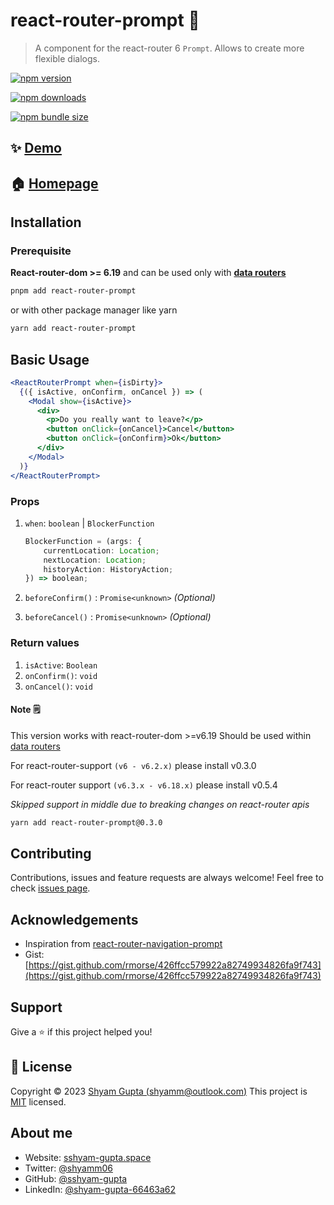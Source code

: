 
# react-router-prompt 🚨

> A component for the react-router 6 `Prompt`. Allows to create more flexible dialogs.

[![npm version](https://img.shields.io/npm/v/react-router-prompt.svg)](https://www.npmjs.com/package/react-router-prompt)

[![npm downloads](https://img.shields.io/npm/dw/react-router-prompt.svg)](https://www.npmjs.com/package/react-router-prompt)

[![npm bundle size](https://img.shields.io/bundlephobia/minzip/react-router-prompt)](https://www.npmjs.com/package/react-router-prompt)

## ✨ [Demo](https://codesandbox.io/s/react-router-prompt-example-react-router-6-7-y9ug7z?file=/src/App.js)

## 🏠 [Homepage](https://github.com/sshyam-gupta/react-router-prompt#readme)

## Installation

### Prerequisite

**React-router-dom >= 6.19** and can be used only with [**data routers**](https://reactrouter.com/en/6.8.1/routers/picking-a-router#using-v64-data-apis)

```bash
pnpm add react-router-prompt
```

or with other package manager like yarn

```bash
yarn add react-router-prompt
```

## Basic Usage

```jsx
<ReactRouterPrompt when={isDirty}>
  {({ isActive, onConfirm, onCancel }) => (
    <Modal show={isActive}>
      <div>
        <p>Do you really want to leave?</p>
        <button onClick={onCancel}>Cancel</button>
        <button onClick={onConfirm}>Ok</button>
      </div>
    </Modal>
  )}
</ReactRouterPrompt>
```

### Props

  1. `when`: `boolean` | `BlockerFunction`

      ```ts
      BlockerFunction = (args: {
          currentLocation: Location;
          nextLocation: Location;
          historyAction: HistoryAction;
      }) => boolean;
      ```

  2. `beforeConfirm()` : `Promise<unknown>` _(Optional)_

  3. `beforeCancel()` : `Promise<unknown>` _(Optional)_

### Return values

  1. `isActive`: `Boolean`
  2. `onConfirm()`: `void`
  3. `onCancel()`: `void`

#### Note 🗒️

This version works with react-router-dom >=v6.19
Should be used within [data routers](https://reactrouter.com/en/6.8.1/routers/picking-a-router#using-v64-data-apis)

For react-router-support `(v6 - v6.2.x)` please install v0.3.0

For react-router support `(v6.3.x - v6.18.x)` please install v0.5.4

_Skipped support in middle due to breaking changes on react-router apis_

```sh
yarn add react-router-prompt@0.3.0
```

## Contributing

Contributions, issues and feature requests are always welcome!
Feel free to check [issues page](https://github.com/sshyam-gupta/react-router-prompt/issues).

## Acknowledgements

- Inspiration from [react-router-navigation-prompt](https://www.npmjs.com/package/react-router-navigation-prompt)
- Gist: [https://gist.github.com/rmorse/426ffcc579922a82749934826fa9f743](https://gist.github.com/rmorse/426ffcc579922a82749934826fa9f743)

## Support

Give a ⭐️ if this project helped you!

## 📝 License

Copyright © 2023 [Shyam Gupta (shyamm@outlook.com)](https://github.com/sshyam-gupta)
This project is [MIT](https://github.com/sshyam-gupta/react-router-prompt/blob/main/LICENSE) licensed.

## About me

- Website: [sshyam-gupta.space](https://sshyam-gupta.space/)
- Twitter: [@shyamm06](https://twitter.com/shyamm06)
- GitHub: [@sshyam-gupta](https://github.com/sshyam-gupta)
- LinkedIn: [@shyam-gupta-66463a62](https://linkedin.com/in/https://www.linkedin.com/in/shyam-gupta-66463a62/)
